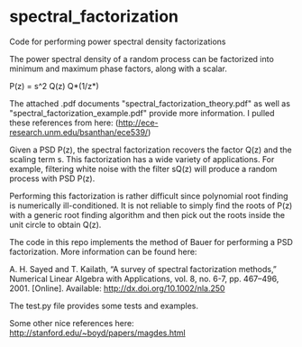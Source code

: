 # spectral_factorization
Code for performing power spectral density factorizations

The power spectral density of a random process can be factorized into minimum and maximum phase factors, along with a scalar.

P(z) = s^2 Q(z) Q\*(1/z\*)

The attached .pdf documents "spectral_factorization_theory.pdf" as well as "spectral_factorization_example.pdf"
provide more information.  I pulled these references from here: (http://ece-research.unm.edu/bsanthan/ece539/)

Given a PSD P(z), the spectral factorization recovers the factor Q(z) and the scaling term s.  This factorization has
a wide variety of applications.  For example, filtering white noise with the filter sQ(z) will produce a random process
with PSD P(z).

Performing this factorization is rather difficult since polynomial root finding is numerically ill-conditioned.  It
is not reliable to simply find the roots of P(z) with a generic root finding algorithm and then pick out the roots
inside the unit circle to obtain Q(z).

The code in this repo implements the method of Bauer for performing a PSD factorization.  More information can be found here:

A. H. Sayed and T. Kailath, “A survey of spectral factorization methods,”
Numerical Linear Algebra with Applications, vol. 8, no. 6-7, pp. 467–496,
2001. [Online]. Available: http://dx.doi.org/10.1002/nla.250

The test.py file provides some tests and examples.

Some other nice references here: http://stanford.edu/~boyd/papers/magdes.html
